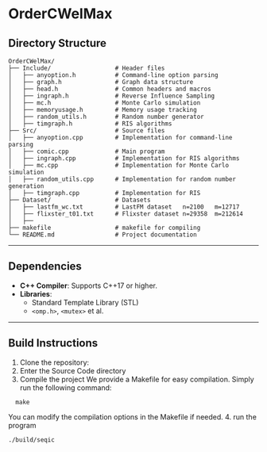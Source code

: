 # OrderCWelMax

## **Directory Structure**
```
OrderCWelMax/
├── Include/                  # Header files
│   ├── anyoption.h           # Command-line option parsing
│   ├── graph.h               # Graph data structure
│   ├── head.h                # Common headers and macros
│   ├── ingraph.h             # Reverse Influence Sampling
│   ├── mc.h                  # Monte Carlo simulation
│   ├── memoryusage.h         # Memory usage tracking
│   ├── random_utils.h        # Random number generator
│   ├── timgraph.h            # RIS algorithms
├── Src/                      # Source files
│   ├── anyoption.cpp         # Implementation for command-line parsing
│   ├── comic.cpp             # Main program
│   ├── ingraph.cpp           # Implementation for RIS algorithms
│   ├── mc.cpp                # Implementation for Monte Carlo simulation
│   ├── random_utils.cpp      # Implementation for random number generation
│   ├── timgraph.cpp          # Implementation for RIS 
├── Dataset/                  # Datasets         
│   ├── lastfm_wc.txt         # LastFM dataset   n=2100   m=12717
│   ├── flixster_t01.txt      # Flixster dataset n=29358  m=212614
│   ├── 
├── makefile                  # makefile for compiling
└── README.md                 # Project documentation
```
---

## **Dependencies**
- **C++ Compiler**: Supports C++17 or higher.
- **Libraries**:
  - Standard Template Library (STL)
  - `<omp.h>`, `<mutex>` et al.

---

## **Build Instructions**
1. Clone the repository:
2. Enter the Source Code directory
3. Compile the project
We provide a Makefile for easy compilation. Simply run the following command:
```
  make
```
You can modify the compilation options in the Makefile if needed.
4. run the program
```
./build/seqic
```
   
